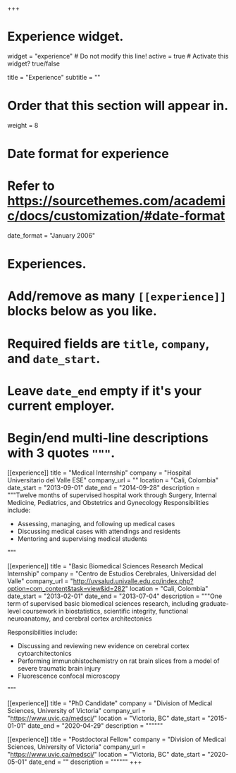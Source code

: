 +++
# Experience widget.
widget = "experience"  # Do not modify this line!
active = true  # Activate this widget? true/false

title = "Experience"
subtitle = ""

# Order that this section will appear in.
weight = 8

# Date format for experience
#   Refer to https://sourcethemes.com/academic/docs/customization/#date-format
date_format = "January 2006"

# Experiences.
#   Add/remove as many `[[experience]]` blocks below as you like.
#   Required fields are `title`, `company`, and `date_start`.
#   Leave `date_end` empty if it's your current employer.
#   Begin/end multi-line descriptions with 3 quotes `"""`.
[[experience]]
  title = "Medical Internship"
  company = "Hospital Universitario del Valle ESE"
  company_url = ""
  location = "Cali, Colombia"
  date_start = "2013-09-01"
  date_end = "2014-09-28"
  description = """Twelve months of supervised hospital work through Surgery, Internal Medicine, Pediatrics, and Obstetrics and Gynecology
  Responsibilities include:
  
  * Assessing, managing, and following up medical cases
  * Discussing medical cases with attendings and residents
  * Mentoring and supervising medical students

  """

[[experience]]
  title = "Basic Biomedical Sciences Research Medical Internship"
  company = "Centro de Estudios Cerebrales, Universidad del Valle"
  company_url = "http://uvsalud.univalle.edu.co/index.php?option=com_content&task=view&id=282"
  location = "Cali, Colombia"
  date_start = "2013-02-01"
  date_end = "2013-07-04"
  description = """One term of supervised basic biomedical sciences research, including graduate-level coursework in biostatistics, scientific integrity, functional neuroanatomy, and cerebral cortex architectonics
  
  Responsibilities include:
  
  * Discussing and reviewing new evidence on cerebral cortex cytoarchitectonics
  * Performing immunohistochemistry on rat brain slices from a model of severe traumatic brain injury
  * Fluorescence confocal microscopy
 
  """

[[experience]]
  title = "PhD Candidate"
  company = "Division of Medical Sciences, University of Victoria"
  company_url = "https://www.uvic.ca/medsci/"
  location = "Victoria, BC"
  date_start = "2015-01-01"
  date_end = "2020-04-29"
  description = """"""

[[experience]]
  title = "Postdoctoral Fellow"
  company = "Division of Medical Sciences, University of Victoria"
  company_url = "https://www.uvic.ca/medsci/"
  location = "Victoria, BC"
  date_start = "2020-05-01"
  date_end = ""
  description = """"""
+++
